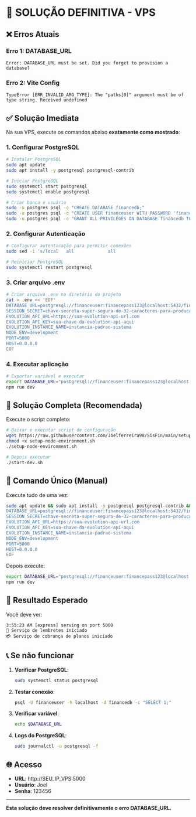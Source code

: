 # 🚨 SOLUÇÃO DEFINITIVA - VPS

## ❌ Erros Atuais

### Erro 1: DATABASE_URL
```
Error: DATABASE_URL must be set. Did you forget to provision a database?
```

### Erro 2: Vite Config
```
TypeError [ERR_INVALID_ARG_TYPE]: The "paths[0]" argument must be of type string. Received undefined
```

## ✅ Solução Imediata

Na sua VPS, execute os comandos abaixo **exatamente como mostrado**:

### 1. Configurar PostgreSQL
```bash
# Instalar PostgreSQL
sudo apt update
sudo apt install -y postgresql postgresql-contrib

# Iniciar PostgreSQL
sudo systemctl start postgresql
sudo systemctl enable postgresql

# Criar banco e usuário
sudo -u postgres psql -c "CREATE DATABASE financedb;"
sudo -u postgres psql -c "CREATE USER financeuser WITH PASSWORD 'financepass123';"
sudo -u postgres psql -c "GRANT ALL PRIVILEGES ON DATABASE financedb TO financeuser;"
```

### 2. Configurar Autenticação
```bash
# Configurar autenticação para permitir conexões
sudo sed -i 's/local   all             all                                     peer/local   all             all                                     trust/' /etc/postgresql/*/main/pg_hba.conf

# Reiniciar PostgreSQL
sudo systemctl restart postgresql
```

### 3. Criar arquivo .env
```bash
# Criar arquivo .env no diretório do projeto
cat > .env << 'EOF'
DATABASE_URL=postgresql://financeuser:financepass123@localhost:5432/financedb
SESSION_SECRET=chave-secreta-super-segura-de-32-caracteres-para-producao-vps-2024
EVOLUTION_API_URL=https://sua-evolution-api-url.com
EVOLUTION_API_KEY=sua-chave-da-evolution-api-aqui
EVOLUTION_INSTANCE_NAME=instancia-padrao-sistema
NODE_ENV=development
PORT=5000
HOST=0.0.0.0
EOF
```

### 4. Executar aplicação
```bash
# Exportar variável e executar
export DATABASE_URL="postgresql://financeuser:financepass123@localhost:5432/financedb"
npm run dev
```

## 🔧 Solução Completa (Recomendada)

Execute o script completo:
```bash
# Baixar e executar script de configuração
wget https://raw.githubusercontent.com/Joelferreira98/SisFin/main/setup-node-environment.sh
chmod +x setup-node-environment.sh
./setup-node-environment.sh

# Depois executar
./start-dev.sh
```

## 🔧 Comando Único (Manual)

Execute tudo de uma vez:
```bash
sudo apt update && sudo apt install -y postgresql postgresql-contrib && sudo systemctl start postgresql && sudo systemctl enable postgresql && sudo -u postgres psql -c "CREATE DATABASE financedb;" && sudo -u postgres psql -c "CREATE USER financeuser WITH PASSWORD 'financepass123';" && sudo -u postgres psql -c "GRANT ALL PRIVILEGES ON DATABASE financedb TO financeuser;" && sudo sed -i 's/local   all             all                                     peer/local   all             all                                     trust/' /etc/postgresql/*/main/pg_hba.conf && sudo systemctl restart postgresql && cat > .env << 'EOF'
DATABASE_URL=postgresql://financeuser:financepass123@localhost:5432/financedb
SESSION_SECRET=chave-secreta-super-segura-de-32-caracteres-para-producao-vps-2024
EVOLUTION_API_URL=https://sua-evolution-api-url.com
EVOLUTION_API_KEY=sua-chave-da-evolution-api-aqui
EVOLUTION_INSTANCE_NAME=instancia-padrao-sistema
NODE_ENV=development
PORT=5000
HOST=0.0.0.0
EOF
```

Depois execute:
```bash
export DATABASE_URL="postgresql://financeuser:financepass123@localhost:5432/financedb"
npm run dev
```

## 🎯 Resultado Esperado

Você deve ver:
```
3:55:23 AM [express] serving on port 5000
🔔 Serviço de lembretes iniciado
💳 Serviço de cobrança de planos iniciado
```

## 📞 Se não funcionar

1. **Verificar PostgreSQL**:
   ```bash
   sudo systemctl status postgresql
   ```

2. **Testar conexão**:
   ```bash
   psql -U financeuser -h localhost -d financedb -c "SELECT 1;"
   ```

3. **Verificar variável**:
   ```bash
   echo $DATABASE_URL
   ```

4. **Logs do PostgreSQL**:
   ```bash
   sudo journalctl -u postgresql -f
   ```

## 🌐 Acesso

- **URL**: http://SEU_IP_VPS:5000
- **Usuário**: Joel
- **Senha**: 123456

---

**Esta solução deve resolver definitivamente o erro DATABASE_URL.**